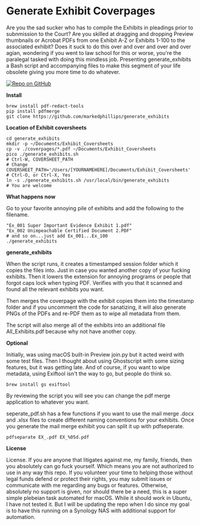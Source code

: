 # Generate Exhibit Coverpages

Are you the sad sucker who has to compile the Exhibits in pleadings prior to subnmission to the Court? Are you skilled at dragging and dropping Preview thumbnails or Acrobat PDFs from one Exhibit A-Z or Exhibits 1-100 to the associated exhibit? Does it suck to do this over and over and over and over agian, wondering if you went to law school for this or worse, you're the paralegal tasked with doing this mindless job.  Presenting generate_exhibits a Bash script and accompanying files to make this segment of your life obsolete giving you more time to do whatever. 

[![Repo on GitHub](https://img.shields.io/badge/repo-GitHub-3D76C2.svg)](https://github.com/YOU/YOUR-REPO)

**Install**

```
brew install pdf-redact-tools
pip install pdfmerge
git clone https://github.com/markedphillips/generate_exhibits
```

**Location of Exhibit coversheets**

```
cd generate_exhibits
mkdir -p ~/Documents/Exhibit_Coversheets
cp -v ./coverpages/*.pdf ~/Documents/Exhibit_Coversheets
pico ./generate_exhibits.sh
# Ctrl-W, COVERSHEET_PATH
# Change COVERSHEET_PATH='/Users/[YOURNAMEHERE]/Documents/Exhibit_Coversheets'
# Ctrl-O, or Ctrl-X, Yes
ln -s ./generate_exhibits.sh /usr/local/bin/generate_exhibits
# You are welcome
```
**What happens now**

Go to your favorite annoying pile of exhibits and add the following to the filename.

```
"Ex_001 Super Important Evidence Exhibit 1.pdf"
"Ex_002 Unimpeachable Certified Document 2.PDF"
# and so on...just add Ex_001...Ex_100 
./generate_exhibits
```

**generate_exhibits**

When the script runs, it creates a timestamped session folder which it copies the files into. Just in case you wanted another copy of your fucking exhibits. Then it lowers the extension for annoying programs or people that forgot caps lock when typing PDF. Verifies with you that it scanned and found all the relevant exhibits you want. 

Then merges the coverpage with the exhibit copies them into the timestamp folder and if you uncomment the code for sanatizing, it will also generate PNGs of the PDFs and re-PDF them as to wipe all metadata from them. 

The script will also merge all of the exhibits into an additional file All_Exhibits.pdf because why not have another copy. 

**Optional**  

Initially, was using macOS built-in Preview join.py but it acted weird with some test files. Then I thought about using Ghostscript with some sizing features, but it was getting late.  And of course, if you want to wipe metadata, using Exiftool isn't the way to go, but people do think so. 

```
brew install gs exiftool
```

By reviewing the script you will see you can change the pdf merge application to whatever you want.

seperate_pdf.sh has a few functions if you want to use the mail merge .docx and .xlsx files to create different naming conventions for your exhibits. Once you generate the mail merge exhibit you can split it up with pdfseperate.

```
pdfseparate EX_.pdf EX_%05d.pdf
```




**License**

License. If you are anyone that litigates against me, my family, friends, then you absolutely can go fuck yourself. Which means you are not authorized to use in any way this repo. If you volunteer your time to helping those without legal funds defend or protect their rights, you may submit issues or communicate with me regarding any bugs or features. Otherwise, absolutely no support is given, nor should there be a need, this is a super simple plebeian task automated for macOS. While it should work in Ubuntu, I have not tested it. But I will be updating the repo when I do since my goal is to have this running on a Synology NAS with additional support for automation.